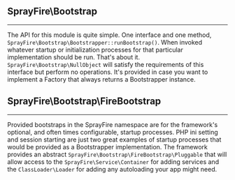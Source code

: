 ## SprayFire\Bootstrap
---

The API for this module is quite simple. One interface and one method, `SprayFire\Bootstrap\Bootstrapper::runBootstrap()`. When invoked whatever startup or initialization processes for that particular implementation should be run. That's about it. `SprayFire\Bootstrap\NullObject` will satisfy the requirements of this interface but perform no operations. It's provided in case you want to implement a Factory that always returns a Bootstrapper instance.

## SprayFire\Bootstrap\FireBootstrap
---

Provided bootstraps in the SprayFire namespace are for the framework's optional, and often times configurable, startup processes. PHP ini setting and session starting are just two great examples of startup processes that would be provided as a Bootstrapper implementation. The framework provides an abstract `SprayFire\Bootstrap\FireBootstrap\Pluggable` that will allow access to the `SprayFire\Service\Container` for adding services and the `ClassLoader\Loader` for adding any autoloading your app might need.